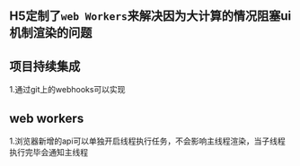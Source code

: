 
## H5定制了`web Workers`来解决因为大计算的情况阻塞ui机制渲染的问题

## 项目持续集成
1.通过git上的webhooks可以实现

## web workers
1.浏览器新增的api可以单独开启线程执行任务，不会影响主线程渲染，当子线程执行完毕会通知主线程